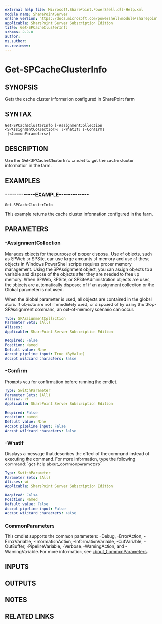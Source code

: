 ```yaml
---
external help file: Microsoft.SharePoint.PowerShell.dll-Help.xml
module name: SharePointServer
online version: https://docs.microsoft.com/powershell/module/sharepoint-server/get-spcacheclusterinfo
applicable: SharePoint Server Subscription Edition
title: Get-SPCacheClusterInfo
schema: 2.0.0
author:
ms.author:
ms.reviewer:
---
```


# Get-SPCacheClusterInfo

## SYNOPSIS
Gets the cache cluster information configured in SharePoint farm.

## SYNTAX

```
Get-SPCacheClusterInfo [-AssignmentCollection <SPAssignmentCollection>] [-WhatIf] [-Confirm]
 [<CommonParameters>]
```

## DESCRIPTION
Use the Get-SPCacheClusterInfo cmdlet to get the cache cluster information in the farm.

## EXAMPLES

### -------------EXAMPLE------------- 
```powershell
Get-SPCacheClusterInfo
```

This example returns the cache cluster information configured in the farm.

## PARAMETERS

### -AssignmentCollection
Manages objects for the purpose of proper disposal.
Use of objects, such as SPWeb or SPSite, can use large amounts of memory and use of these objects in Windows PowerShell scripts requires proper memory management.
Using the SPAssignment object, you can assign objects to a variable and dispose of the objects after they are needed to free up memory.
When SPWeb, SPSite, or SPSiteAdministration objects are used, the objects are automatically disposed of if an assignment collection or the Global parameter is not used.

When the Global parameter is used, all objects are contained in the global store.
If objects are not immediately used, or disposed of by using the Stop-SPAssignment command, an out-of-memory scenario can occur.

```yaml
Type: SPAssignmentCollection
Parameter Sets: (All)
Aliases:
Applicable: SharePoint Server Subscription Edition

Required: False
Position: Named
Default value: None
Accept pipeline input: True (ByValue)
Accept wildcard characters: False
```

### -Confirm
Prompts you for confirmation before running the cmdlet.

```yaml
Type: SwitchParameter
Parameter Sets: (All)
Aliases: cf
Applicable: SharePoint Server Subscription Edition

Required: False
Position: Named
Default value: None
Accept pipeline input: False
Accept wildcard characters: False
```

### -WhatIf
Displays a message that describes the effect of the command instead of executing the command.
For more information, type the following command: \`get-help about_commonparameters\`

```yaml
Type: SwitchParameter
Parameter Sets: (All)
Aliases: wi
Applicable: SharePoint Server Subscription Edition

Required: False
Position: Named
Default value: False
Accept pipeline input: False
Accept wildcard characters: False
```

### CommonParameters
This cmdlet supports the common parameters: -Debug, -ErrorAction, -ErrorVariable, -InformationAction, -InformationVariable, -OutVariable, -OutBuffer, -PipelineVariable, -Verbose, -WarningAction, and -WarningVariable. For more information, see [about_CommonParameters](https://go.microsoft.com/fwlink/?LinkID=113216).

## INPUTS

## OUTPUTS

## NOTES

## RELATED LINKS
